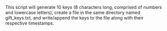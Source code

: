 This script will generate 10 keys (8 characters long, comprised of numbers and lowercase letters), create a file in the same directory named gift_keys.txt, and write/append the keys to the file along with their respective timestamps.